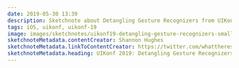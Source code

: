 ```yaml
---
date: 2019-05-30 13:39
description: Sketchnote about Detangling Gesture Recognizers from UIKonf 2019
tags: iOS, uikonf, uikonf-19
image: images/sketchnotes/uikonf19-detangling-gesture-recognizers-small.jpg
sketchnoteMetadata.contentCreator: Shannon Hughes
sketchnoteMetadata.linkToContentCreator: https://twitter.com/whattherestime4
sketchnoteMetadata.heading: UIKonf 2019: Detangling Gesture Recognizers
---
```

